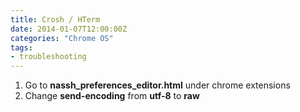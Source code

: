 ```yaml
---
title: Crosh / HTerm
date: 2014-01-07T12:00:00Z
categories: "Chrome OS"
tags:
- troubleshooting
---
```

1. Go to **nassh_preferences_editor.html** under chrome extensions
2. Change **send-encoding** from **utf-8** to **raw**

